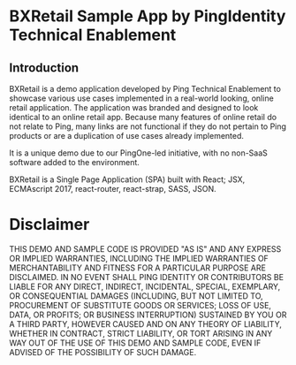# BXRetail Sample App by PingIdentity Technical Enablement

## Introduction
BXRetail is a demo application developed by Ping Technical Enablement to showcase various use cases implemented in a real-world looking, online retail application. The application was branded and designed to look identical to an online retail app. Because many features of online retail do not relate to Ping, many links are not functional if they do not pertain to Ping products or are a duplication of use cases already implemented. 

It is a unique demo due to our PingOne-led initiative, with no non-SaaS software added to the environment.

BXRetail is a Single Page Application (SPA) built with React; JSX, ECMAscript 2017, react-router, react-strap, SASS, JSON.


# Disclaimer
THIS DEMO AND SAMPLE CODE IS PROVIDED "AS IS" AND ANY EXPRESS OR IMPLIED WARRANTIES, INCLUDING THE IMPLIED WARRANTIES OF MERCHANTABILITY AND FITNESS FOR A PARTICULAR PURPOSE ARE DISCLAIMED. IN NO EVENT SHALL PING IDENTITY OR CONTRIBUTORS BE LIABLE FOR ANY DIRECT, INDIRECT, INCIDENTAL, SPECIAL, EXEMPLARY, OR CONSEQUENTIAL DAMAGES (INCLUDING, BUT NOT LIMITED TO, PROCUREMENT OF SUBSTITUTE GOODS OR SERVICES; LOSS OF USE, DATA, OR PROFITS; OR BUSINESS INTERRUPTION) SUSTAINED BY YOU OR A THIRD PARTY, HOWEVER CAUSED AND ON ANY THEORY OF LIABILITY, WHETHER IN CONTRACT, STRICT LIABILITY, OR TORT ARISING IN ANY WAY OUT OF THE USE OF THIS DEMO AND SAMPLE CODE, EVEN IF ADVISED OF THE POSSIBILITY OF SUCH DAMAGE.
